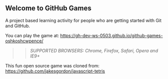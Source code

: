 ## Welcome to GitHub Games

A project based learning activity for people who are getting started with Git and GitHub.

You can play the game at: https://gh-dev-ws-0503.github.io/github-games-oshkoshcwpence/

>> _*SUPPORTED BROWSERS*: Chrome, Firefox, Safari, Opera and IE9+_

This fun open source game was cloned from: https://github.com/jakesgordon/javascript-tetris
